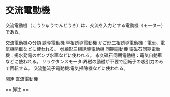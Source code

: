 # 交流電動機

交流電動機（こうりゅうでんどうき）は、交流を入力とする電動機（モーター）である。

交流電動機の分類
誘導電動機
単相誘導電動機
かご形三相誘導電動機：電車、電気機関車などに使われる。
巻線形三相誘導電動機
同期電動機
電磁石同期電動機：揚水発電のポンプ水車などに使われる。
永久磁石同期電動機：電気自動車などに使われる。
リラクタンスモータ:界磁の励磁が不要で回転子の吸引力のみで回転する。
交流整流子電動機:電気掃除機などに使われる。

関連
直流電動機


== 脚注 ==